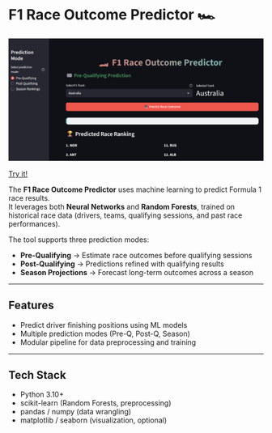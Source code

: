 # F1 Race Outcome Predictor 🏎️ 

![F1 Predictor Demo](demo.png)

[Try it!](https://yarno97x-finishline-main-rcm3ar.streamlit.app/)

The **F1 Race Outcome Predictor** uses machine learning to predict Formula 1 race results.  
It leverages both **Neural Networks** and **Random Forests**, trained on historical race data (drivers, teams, qualifying sessions, and past race performances).  

The tool supports three prediction modes:  
- **Pre-Qualifying** → Estimate race outcomes before qualifying sessions  
- **Post-Qualifying** → Predictions refined with qualifying results  
- **Season Projections** → Forecast long-term outcomes across a season  

---

## Features
- Predict driver finishing positions using ML models   
- Multiple prediction modes (Pre-Q, Post-Q, Season)  
- Modular pipeline for data preprocessing and training  

---

## Tech Stack
- Python 3.10+  
- scikit-learn (Random Forests, preprocessing)  
- pandas / numpy (data wrangling)  
- matplotlib / seaborn (visualization, optional)  



